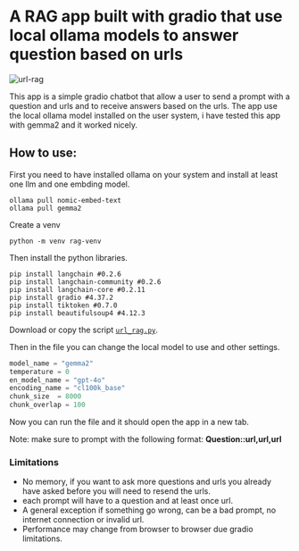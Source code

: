 # A RAG app built with gradio that use local ollama models to answer question based on urls


![url-rag](https://github.com/ip-repo/python/assets/123945379/4fd0cbfb-372c-4229-8a48-ad16bac5b19b)

This app is a simple gradio chatbot that allow a user to send a prompt with a question and urls and to receive answers based on the urls.
The app use the local ollama model installed on the user system, i have tested this app with gemma2 and it worked nicely.

## How to use: 

First you need to have installed ollama on your system and install at least one llm and one embding model.
```console
ollama pull nomic-embed-text
ollama pull gemma2
```
Create a venv
```console
python -m venv rag-venv
```
Then install the python libraries.
```console
pip install langchain #0.2.6
pip install langchain-community #0.2.6
pip install langchain-core #0.2.11
pip install gradio #4.37.2
pip install tiktoken #0.7.0
pip install beautifulsoup4 #4.12.3
```
Download or copy the script <a href="https://github.com/ip-repo/python/tree/main/local-ollama-urls-rag/url_rag.py">`url_rag.py`</a>.

Then in the file you can change the local model to use and other settings.
```python
model_name = "gemma2"
temperature = 0
en_model_name = "gpt-4o"
encoding_name = "cl100k_base"
chunk_size  = 8000
chunk_overlap = 100
```
Now you can run the file and it should open the app in a new tab.

Note: make sure to prompt with the following format:  **Question::url,url,url**

### Limitations 
* No memory, if you want to ask more questions and urls you already have asked before you will need to resend the urls.
* each prompt will have to a question and at least once url.
* A general exception if something go wrong, can be a bad prompt, no internet connection or invalid url.
* Performance may change from browser to browser due gradio limitations.
